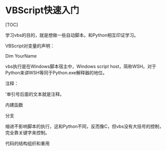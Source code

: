 # VBScript快速入门

[TOC]

学习vbs的目的，就是想做一些自动脚本。和Python相互印证学习。

VBScript对变量的声明：

Dim YourName

vbs执行是在Windows脚本宿主中，Windows script host，简称WSH。对于Python来讲WSH等同于Python.exe解释器的地位。

注释：

'单引号后面的文本就是注释。

内建函数

分支

缩进不影响脚本的执行，这和Python不同，反而像C，但vbs没有大括号的控制，完全靠关键字来控制。

代码的结构组织和重用



